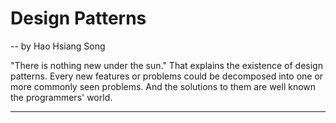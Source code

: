 # Design Patterns
 -- by Hao Hsiang Song

"There is nothing new under the sun." That explains the existence of design patterns. Every new features or problems could be decomposed into one or more commonly seen problems. And the solutions to them are well known the programmers' world.

---

